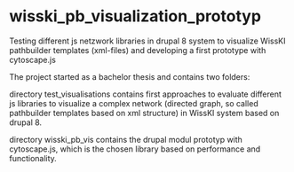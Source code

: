 # wisski_pb_visualization_prototyp
Testing different js netzwork libraries in drupal 8 system to visualize
WissKI pathbuilder templates (xml-files) and  developing a first prototype with cytoscape.js 

The project started as a bachelor thesis and contains two folders:

directory test_visualisations contains first approaches to evaluate different js libraries
to visualize a complex network (directed graph, so called pathbuilder templates based on xml structure) 
in WissKI system based on drupal 8.

directory wisski_pb_vis contains the drupal modul prototyp with cytoscape.js, 
which is the chosen library based on performance and functionality. 
